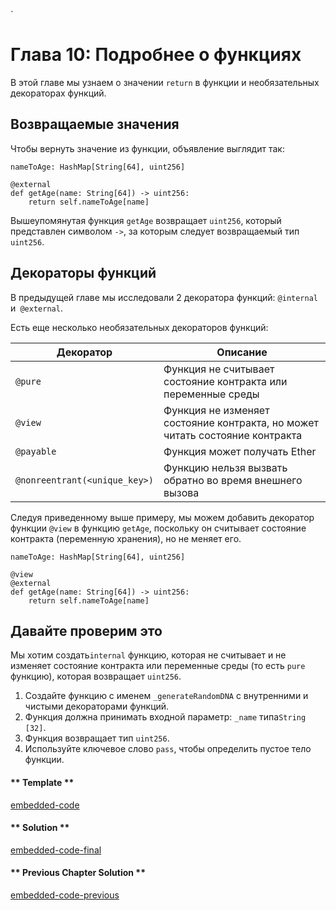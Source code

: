 `<!-- Add translation for the following page: https://vyper.fun/#/1/more_on_functions
Do NOT change the code below. The below code runs the code editor -->

# Глава 10: Подробнее о функциях

В этой главе мы узнаем о значении `return` в функции и необязательных декораторах функций.

## Возвращаемые значения

Чтобы вернуть значение из функции, объявление выглядит так:

```vyper
nameToAge: HashMap[String[64], uint256]

@external
def getAge(name: String[64]) -> uint256:
    return self.nameToAge[name]
```

Вышеупомянутая функция `getAge` возвращает `uint256`, который представлен символом `->`, за которым следует возвращаемый тип `uint256`.

## Декораторы функций

В предыдущей главе мы исследовали 2 декоратора функций: `@internal` и` @external`.

Есть еще несколько необязательных декораторов функций:

| Декоратор                     | Описание                                                                     |
| ----------------------------- | ---------------------------------------------------------------------------- |
| `@pure`                       | Функция не считывает состояние контракта или переменные среды                |
| `@view`                       | Функция не изменяет состояние контракта, но может читать состояние контракта |
| `@payable`                    | Функция может получать Ether                                                 |
| `@nonreentrant(<unique_key>)` | Функцию нельзя вызвать обратно во время внешнего вызова                      |

Следуя приведенному выше примеру, мы можем добавить декоратор функции `@view` в функцию `getAge`, поскольку он считывает состояние контракта (переменную хранения), но не меняет его.

```vyper
nameToAge: HashMap[String[64], uint256]

@view
@external
def getAge(name: String[64]) -> uint256:
    return self.nameToAge[name]
```

## Давайте проверим это

Мы хотим создать`internal` функцию, которая не считывает и не изменяет состояние контракта или переменные среды (то есть `pure` функцию), которая возвращает `uint256`.

1. Создайте функцию с именем `_generateRandomDNA` с внутренними и чистыми декораторами функций.
2. Функция должна принимать входной параметр: `_name` типа`String [32]`.
3. Функция возвращает тип `uint256`.
4. Используйте ключевое слово `pass`, чтобы определить пустое тело функции.

<!-- tabs:start -->

#### ** Template **

[embedded-code](../../assets/1/1.10-template-code.vy ':include :type=code embed-template')

#### ** Solution **

[embedded-code-final](../../assets/1/1.10-finished-code.vy ':include :type=code embed-final')

#### ** Previous Chapter Solution **

[embedded-code-previous](../../assets/1/1.9-finished-code.vy ':include :type=code embed-previous')

<!-- tabs:end -->
